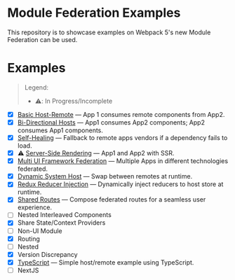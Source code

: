 # Module Federation Examples

This repository is to showcase examples on Webpack 5's new Module Federation can be used.

# Examples

> Legend:
>
> - ⚠️: In Progress/Incomplete

- [x] [Basic Host-Remote](./basic-host-remote/README.md) &mdash; App 1 consumes remote components from App2.
- [x] [Bi-Directional Hosts](./bi-directional/README.md) &mdash; App1 consumes App2 components; App2 consumes App1 components.
- [x] [Self-Healing](./self-healing/README.md) &mdash; Fallback to remote apps vendors if a dependency fails to load.
- [x] ⚠️ [Server-Side Rendering](./server-side-rendering/README.md) &mdash; App1 and App2 with SSR.
- [x] [Multi UI Framework Federation](./comprehensive-demo/README.md) &mdash; Multiple Apps in different technologies federated.
- [x] [Dynamic System Host](./dynamic-system-host/README.md) &mdash; Swap between remotes at runtime.
- [x] [Redux Reducer Injection](./redux-reducer-injection.md) &mdash; Dynamically inject reducers to host store at runtime.
- [x] [Shared Routes](./shared-routes2) &mdash; Compose federated routes for a seamless user experience.
- [ ] Nested Interleaved Components
- [x] Share State/Context Providers
- [ ] Non-UI Module
- [x] Routing
- [ ] Nested
- [x] Version Discrepancy
- [x] [TypeScript](./typescript/README.md) &mdash; Simple host/remote example using TypeScript.
- [ ] NextJS
